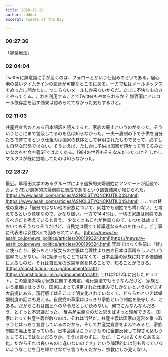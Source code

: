 ```yaml
---
title: 2020-11-28
author: cdddar
excerpt: Tweets of the Day

---
```


### 00:27:36

「握薬療法」

### 02:04:04

Twitterに無意識に手が届くのは、フォローとかいう仕組みのせいである。居心地の良いタイムラインの設計が可能なところにある。一方で私はメールボックスをめったに開かない。つまらないメールしか来ないからだ。たまに不快なものさえやってくる。これを利用することでTwitterもやめられるか？ 嫌酒薬にアルコール依存症を治す効果は認められてなかった気もするけど。

### 02:11:03

共産党宣言のとある日本語訳を読んでると、家族の廃止というのがあった。そういうとこにまで言及してるのを私は知らなかった。一夫一妻制の下で子供を自分たちで育てるという仕組みは国家の秩序として発明されたものであって、必ずしも自然な形態ではない。そういえば、たしかに子供は国家が預かって育てるみたいなのを社会主義SFではよくある。1984の世界もそんなんだったっけ？ しかしマルクスが既に提唱してたのは知らなかった。

### 02:28:27

最近。早稲田大学のあるグループによる選択的夫婦別姓にアンケートが話題で、およそ7割が選択的夫婦別姓に賛成であるという調査結果が報じられた。 
[https://www.asahi.com/articles/ASNCL3TYQNCKUTIL04S.html](https://www.asahi.com/articles/ASNCL3TYQNCKUTIL04S.html)
ここでの賛成の意味は「自分ではない他の家族について、同姓でも別姓でも構わない」と考えてるという意味なので、かなり緩い。一方で14.4%は、一切の家族は同姓であるべきだと考えていると言う。
少なくともこれが世論なので、いつかは放っておいてもそうなりそうだけど、自民党は慌てて絆議連なるものを作った。ご丁寧に代表者は女性3人で固められている。
[https://news.tv-asahi.co.jp/news_politics/articles/000199324.html](https://news.tv-asahi.co.jp/news_politics/articles/000199324.html)
冗談ではなく名前に「絆」と使ったり、彼らもとい彼女らの主張は合理性より古き日本は素晴らしいという信仰でしかない。今に始まったことではなくて、日本会議の家族に対する価値観によるものだ。それは自民党の改憲草案を見ることで、知ることができる。
[https://constitution.jimin.jp/document/draft/](https://constitution.jimin.jp/document/draft/)
これは2012年に出したドラフト。この憲法24条が家族に関する規定。現行憲法でもそうなんだけど、家族という組織ははっきり、国家によって規定された仕組みでしかないというのがまず大前提にある。現行版ではそこまで明文化されていなくて、どちらかといえば婚姻制度の話にも見える。自民党の草案ははっきり家族という制度を厳守しろ、とある。だからこれは国民への命令だとしか読めない。
何でこんなんなんだろう、とずっと不思議だった。
反共産主義なのだと思えばすっと理解できる。
国家にとって共産主義が敵なのは、それは当然だ。共産主義は国家の運営を乗っ取ろうとはっきり宣言しているのだから。そして共産党宣言をよんでみると、家族制度の廃止を言っている。日本会議はこういうものに全部反発して押さえ込もうとしてるにではないだろうか。そうは言わずに、ただ、「これは古くからある文化。だからそれは良いものに違いないのです」という論理的には何も言っていないようなことを目を輝かせながら言うもんだから、宗教にしか見えない。
